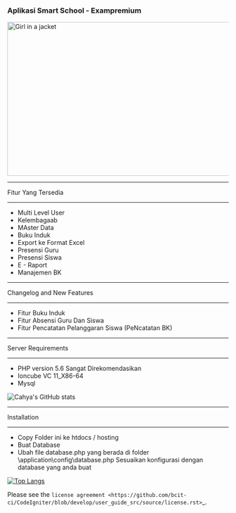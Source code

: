 ### Aplikasi Smart School - Exampremium




<img src="https://user-images.githubusercontent.com/28720491/127005728-c0211ba0-0648-4fd6-94b7-2bd49aafe2e0.png" alt="Girl in a jacket" width="600" height="350">

**************************
Fitur Yang Tersedia
**************************

-  Multi Level User
-  Kelembagaab
-  MAster Data
-  Buku Induk
-  Export ke Format Excel
-  Presensi Guru
-  Presensi Siswa
-  E - Raport
-  Manajemen BK

**************************
Changelog and New Features
**************************

-  Fitur Buku Induk
-  Fitur Absensi Guru Dan Siswa
-  Fitur Pencatatan Pelanggaran Siswa (PeNcatatan BK)


*******************
Server Requirements
*******************

-  PHP version 5.6 Sangat Direkomendasikan
-  Ioncube VC 11_X86-64
-  Mysql 


![Cahya's GitHub stats](https://github-readme-stats.vercel.app/api?username=cahya126&show_icons=true&theme=prussian)
************
Installation
************

-  Copy Folder ini ke htdocs / hosting
-  Buat Database
-  Ubah file database.php yang berada di folder \application\config\database.php  Sesuaikan konfigurasi dengan database yang anda buat

[![Top Langs](https://github-readme-stats.vercel.app/api/top-langs/?username=cahya126&layout=compact)](https://github.com/cahya126/github-readme-stats)


Please see the `license
agreement <https://github.com/bcit-ci/CodeIgniter/blob/develop/user_guide_src/source/license.rst>`_.
